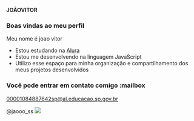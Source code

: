 **JOÂOVITOR**
### Boas vindas ao meu perfil 

Meu nome é joao vitor 

- Estou estudando na [Alura](https://www.alura.com.br)
- Estou me desenvolvendo na linguagem JavaScript
- Utilizo esse espaço para minha organização e compartilhamento dos meus projetos desenvolvidos

### Você pode entrar em contato comigo :mailbox

00001084887642sp@al.educacao.sp.gov.br

@jaooo_ss
![](https://i0.wp.com/www.inspi.com.br/wp-content/uploads/2014/09/1410967177-dragonballzgif-0.gif)
